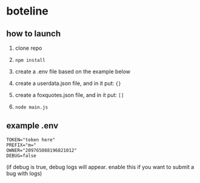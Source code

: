 # boteline

## how to launch

1. clone repo

2. `npm install`

3. create a .env file based on the example below

4. create a userdata.json file, and in it put: `{}`

5. create a foxquotes.json file, and in it put: `[]`

6. `node main.js`

## example .env

```
TOKEN="token here"
PREFIX="m="
OWNER="209765088196821012"
DEBUG=false
```

(if debug is true, debug logs will appear. enable this if you want to submit a bug with logs)
